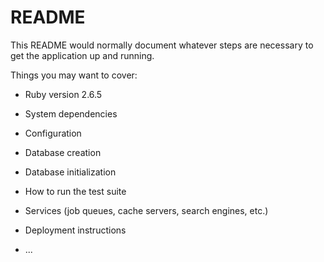 # README

This README would normally document whatever steps are necessary to get the
application up and running.

Things you may want to cover:

* Ruby version
2.6.5
* System dependencies

* Configuration

* Database creation

* Database initialization

* How to run the test suite

* Services (job queues, cache servers, search engines, etc.)

* Deployment instructions

* ...
